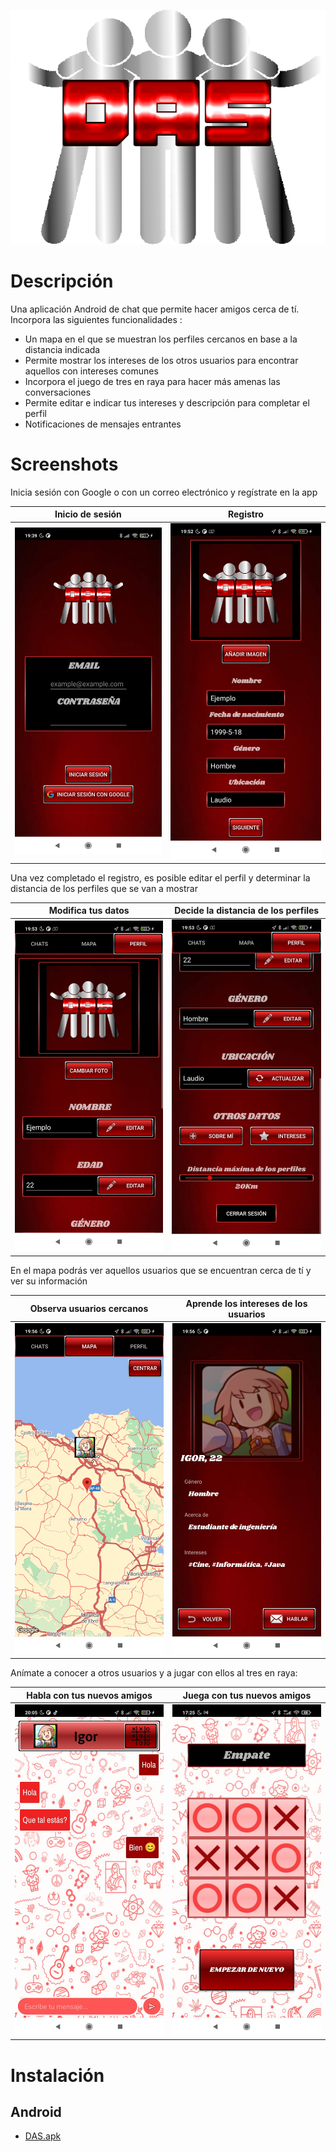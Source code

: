 ![Logo](https://github.com/Igar999/DAS/blob/master/app/src/main/res/drawable/logo_das.png)

# Descripción

 Una aplicación Android de chat que permite hacer amigos cerca de tí. Incorpora las siguientes funcionalidades :

- Un mapa en el que se muestran los perfiles cercanos en base a la distancia indicada
- Permite mostrar los intereses de los otros usuarios para encontrar aquellos con intereses comunes
- Incorpora el juego de tres en raya para hacer más amenas las conversaciones
- Permite editar e indicar tus intereses y descripción para completar el perfil
- Notificaciones de mensajes entrantes

# Screenshots

Inicia sesión con Google o con un correo electrónico y regístrate en la app

Inicio de sesión            |  Registro
:-------------------------:|:-------------------------:
![Inicio_sesion](https://github.com/Igar999/DAS/blob/master/Screenshots/inicio-sesion.jpeg) | ![Registro](https://github.com/Igar999/DAS/blob/master/Screenshots/registro.jpeg)

Una vez completado el registro, es posible editar el perfil y determinar la distancia de los perfiles que se van a mostrar

Modifica tus datos            |  Decide la distancia de los perfiles
:-------------------------:|:-------------------------:
![Editar_perfil1](https://github.com/Igar999/DAS/blob/master/Screenshots/editarPerfil.jpeg) | ![Editar_perfil2](https://github.com/Igar999/DAS/blob/master/Screenshots/distancia.jpeg)

En el mapa podrás ver aquellos usuarios que se encuentran cerca de tí y ver su información

Observa usuarios cercanos          |  Aprende los intereses de los usuarios
:-------------------------:|:-------------------------:
 ![Mapa](https://github.com/Igar999/DAS/blob/master/Screenshots/mapa.jpeg) | ![Perfil_otro_usuario](https://github.com/Igar999/DAS/blob/master/Screenshots/perfilOtroUsuario.jpeg)

Anímate a conocer a otros usuarios y a jugar con ellos al tres en raya:

Habla con tus nuevos amigos         |  Juega con tus nuevos amigos
:-------------------------:|:-------------------------:
 ![Chat](https://github.com/Igar999/DAS/blob/master/Screenshots/chat.jpeg) | ![tres_raya](https://github.com/Igar999/DAS/blob/master/Screenshots/tresRaya.jpeg)


# Instalación
## Android
- <a href='https://github.com/Igar999/DAS/releases/download/v.1.0.0/app-release.apk'>DAS.apk</a>
```
